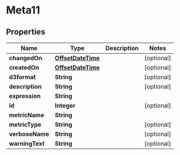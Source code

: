 # Meta11

## Properties
Name | Type | Description | Notes
------------ | ------------- | ------------- | -------------
**changedOn** | [**OffsetDateTime**](OffsetDateTime.md) |  |  [optional]
**createdOn** | [**OffsetDateTime**](OffsetDateTime.md) |  |  [optional]
**d3format** | **String** |  |  [optional]
**description** | **String** |  |  [optional]
**expression** | **String** |  | 
**id** | **Integer** |  |  [optional]
**metricName** | **String** |  | 
**metricType** | **String** |  |  [optional]
**verboseName** | **String** |  |  [optional]
**warningText** | **String** |  |  [optional]
